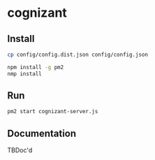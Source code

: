 # cognizant

## Install

```bash
cp config/config.dist.json config/config.json

npm install -g pm2
nmp install
```

## Run

```bash
pm2 start cognizant-server.js
```

## Documentation

TBDoc'd
